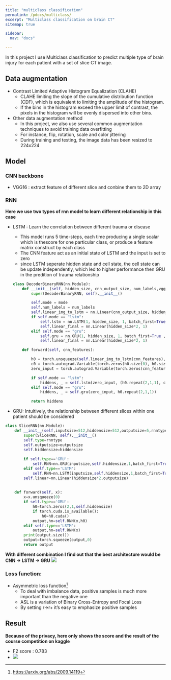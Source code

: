 ```yaml
---
title: "multiclass classification"
permalink: /pdocs/multiclass/
excerpt: "Multiclass classification on brain CT"
sitemap: true

sidebar:
  nav: "docs"

---
```


In this project I use Multiclass classification to predict multiple type of brain injury for each patient with a set of slice CT image. 

## Data augmentation
- Contrast Limited Adaptive Histogram Equalization (CLAHE)
    - CLAHE limiting the slope of the cumulative distribution function (CDF), which is equivalent to limiting the amplitude of the histogram.
    - If the bins in the histogram exceed the upper limit of contrast, the pixels in the histogram will be evenly dispersed into other bins.
- Other data augmentation method
    - In this project, we also use several common augmentation techniques to avoid training data overfitting
    - For instance, flip, rotation, scale and color jittering
    - During training and testing, the image data has been resized to 224x224

## Model
### CNN backbone
- VGG16 : extract feature of different slice and conbine them to 2D array
### RNN 
**Here we use two types of rnn model to learn different relationship in this case**
- LSTM : Learn the correlation between different trauma or disease
    - This model runs 5 time-steps, each time producing a single scalar which is thescore for one particular class, or produce a feature matrix construct by each class
    - The CNN feature act as an initial state of LSTM and the input is set to zero
    - since LSTM seperate hidden state and cell state, the cell state can be update independently, which led to higher performance then GRU in the predition of trauma relationship
    ```python
    class DecoderBinaryRNN(nn.Module):
        def __init__(self, hidden_size, cnn_output_size, num_labels,vgg = None,mode = "lstm"):
            super(DecoderBinaryRNN, self).__init__()

            self.mode = mode
            self.num_labels = num_labels
            self.linear_img_to_lstm = nn.Linear(cnn_output_size, hidden_size)
            if self.mode == "lstm":
                self.lstm = nn.LSTM(1, hidden_size, 1, batch_first=True, bidirectional=True)
                self.linear_final = nn.Linear(hidden_size*2, 1)
            elif self.mode == "gru":
                self.gru = nn.GRU(1, hidden_size, 1, batch_first=True , bidirectional=True)
                self.linear_final = nn.Linear(hidden_size*2, 1)

        def forward(self, cnn_features):

            h0 = torch.unsqueeze(self.linear_img_to_lstm(cnn_features), 0).to("cuda")
            c0 = torch.autograd.Variable(torch.zeros(h0.size(0), h0.size(1), h0.size(2)), requires_grad = False).to("cuda")
            zero_input = torch.autograd.Variable(torch.zeros(cnn_features.size(0), self.num_labels, 1), requires_grad = False).to("cuda")

            if self.mode == "lstm":
                hiddens, _ = self.lstm(zero_input, (h0.repeat(2,1,1), c0.repeat(2,1,1)))
            elif self.mode == "gru":
                hiddens, _ = self.gru(zero_input, h0.repeat(2,1,1))

            return hiddens
    ```
 
- GRU: Intuitively, the relationship between different slices within one patient should be considered
```python
class SliceRNN(nn.Module):
    def __init__(self,inputsize=512,hiddensize=512,outputsize=5,rnntype='GRU'):
        super(SliceRNN, self).__init__()
        self.type=rnntype
        self.outputsize=outputsize
        self.hiddensize=hiddensize
        
        if self.type=='GRU':
            self.RNN=nn.GRU(inputsize,self.hiddensize,1,batch_first=True,bidirectional=True)
        elif self.type=='LSTM':
            self.RNN=nn.LSTM(inputsize,self.hiddensize,1,batch_first=True,bidirectional=True)
        self.linear=nn.Linear(hiddensize*2,outputsize)
        
        
    def forward(self, x):
        x=x.unsqueeze(0)
        if self.type=='GRU':
            h0=torch.zeros(2,1,self.hiddensize)
            if torch.cuda.is_available():
                h0=h0.cuda()
            output,hn=self.RNN(x,h0)
        elif self.type=='LSTM':
            output,hn=self.RNN(x)
        print(output.size())
        output=torch.squeeze(output,0)
        return output
```

**With different combination I find out that the best architecture would be CNN -> LSTM -> GRU**
![](https://i.imgur.com/BQPQfNz.png)

### Loss function:
- Asymmetric loss function[^first]
    - To deal with imbalance data, positive samples is much more important than the negative one
    - ASL is a variation of Binary Cross-Entropy and Focal Loss
    - By setting r->r+ it’s easy to emphasize positive samples

## Result
**Because of the privacy, here only shows the score and the result of the course competition on kaggle**

- F2 score : 0.783
- ![](https://i.imgur.com/olmSxDx.jpg)


[^first]: https://arxiv.org/abs/2009.14119

